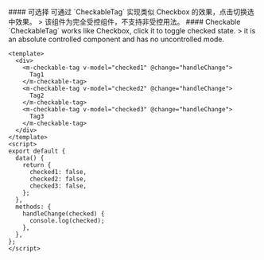 <cn>
#### 可选择
可通过 `CheckableTag` 实现类似 Checkbox 的效果，点击切换选中效果。
> 该组件为完全受控组件，不支持非受控用法。
</cn>

<us>
#### Checkable
`CheckableTag` works like Checkbox, click it to toggle checked state.
> it is an absolute controlled component and has no uncontrolled mode.
</us>

```vue
<template>
  <div>
    <m-checkable-tag v-model="checked1" @change="handleChange">
      Tag1
    </m-checkable-tag>
    <m-checkable-tag v-model="checked2" @change="handleChange">
      Tag2
    </m-checkable-tag>
    <m-checkable-tag v-model="checked3" @change="handleChange">
      Tag3
    </m-checkable-tag>
  </div>
</template>
<script>
export default {
  data() {
    return {
      checked1: false,
      checked2: false,
      checked3: false,
    };
  },
  methods: {
    handleChange(checked) {
      console.log(checked);
    },
  },
};
</script>
```
